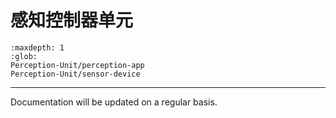 # 感知控制器单元

```{toctree}
:maxdepth: 1
:glob:
Perception-Unit/perception-app
Perception-Unit/sensor-device
```

------

Documentation will be updated on a regular basis. 

